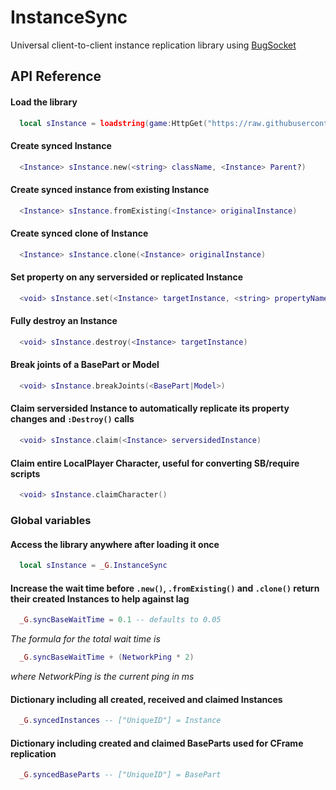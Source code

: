 
# InstanceSync

Universal client-to-client instance replication library using [BugSocket](https://github.com/4DBug/Socket)






## API Reference

#### Load the library

```lua
  local sInstance = loadstring(game:HttpGet("https://raw.githubusercontent.com/someunknowndude/InstanceSync/refs/heads/main/InstanceSync.lua"))()
```

#### Create synced Instance

```lua
  <Instance> sInstance.new(<string> className, <Instance> Parent?)
```


#### Create synced instance from existing Instance

```lua
  <Instance> sInstance.fromExisting(<Instance> originalInstance)
```


#### Create synced clone of Instance

```lua
  <Instance> sInstance.clone(<Instance> originalInstance)
```


#### Set property on any serversided or replicated Instance

```lua
  <void> sInstance.set(<Instance> targetInstance, <string> propertyName, <any> value)
```


#### Fully destroy an Instance

```lua
  <void> sInstance.destroy(<Instance> targetInstance)
```


#### Break joints of a BasePart or Model

```lua
  <void> sInstance.breakJoints(<BasePart|Model>)
```


#### Claim serversided Instance to automatically replicate its property changes and `:Destroy()` calls

```lua
  <void> sInstance.claim(<Instance> serversidedInstance)
```


#### Claim entire LocalPlayer Character, useful for converting SB/require scripts

```lua
  <void> sInstance.claimCharacter()
```

### Global variables

#### Access the library anywhere after loading it once

```lua
  local sInstance = _G.InstanceSync
```


#### Increase the wait time before `.new()`, `.fromExisting()` and `.clone()` return their created Instances to help against lag

```lua
  _G.syncBaseWaitTime = 0.1 -- defaults to 0.05
```
*The formula for the total wait time is*
```lua 
  _G.syncBaseWaitTime + (NetworkPing * 2)
```
*where NetworkPing is the current ping in ms*


#### Dictionary including all created, received and claimed Instances

```lua
  _G.syncedInstances -- ["UniqueID"] = Instance
```


#### Dictionary including created and claimed BaseParts used for CFrame replication

```lua
  _G.syncedBaseParts -- ["UniqueID"] = BasePart
```
